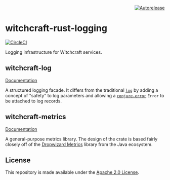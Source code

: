 <p align="right">
<a href="https://autorelease.general.dmz.palantir.tech/palantir/witchcraft-rust-logging"><img src="https://img.shields.io/badge/Perform%20an-Autorelease-success.svg" alt="Autorelease"></a>
</p>

# witchcraft-rust-logging

[![CircleCI](https://circleci.com/gh/palantir/witchcraft-rust-logging.svg?style=shield)](https://circleci.com/gh/palantir/witchcraft-rust-logging)

Logging infrastructure for Witchcraft services.

## witchcraft-log

[Documentation](https://docs.rs/witchcraft-log)

A structured logging facade. It differs from the traditional [`log`](https://crates.io/crates/log) by adding a concept
of "safety" to log parameters and allowing a [`conjure-error`](https://crates.io/crates/conjure-error) `Error` to be
attached to log records.

## witchcraft-metrics

[Documentation](https://docs.rs/witchcraft-metrics)

A general-purpose metrics library. The design of the crate is based fairly closely off of the
[Dropwizard Metrics](https://github.com/dropwizard/metrics) library from the Java ecosystem.

## License

This repository is made available under the [Apache 2.0 License](http://www.apache.org/licenses/LICENSE-2.0).
